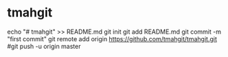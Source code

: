 # tmahgit

echo "# tmahgit" >> README.md
git init
git add README.md
git commit -m "first commit"
git remote add origin https://github.com/tmahgit/tmahgit.git
#git push -u origin master
